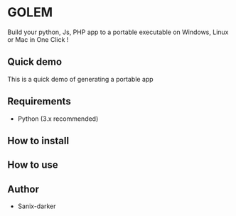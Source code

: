 # GOLEM

Build your python, Js, PHP app to a portable executable on Windows, Linux or Mac in One Click !

## Quick demo

This is a quick demo of generating a portable app

## Requirements

- Python (3.x recommended)

## How to install



## How to use


## Author

- Sanix-darker